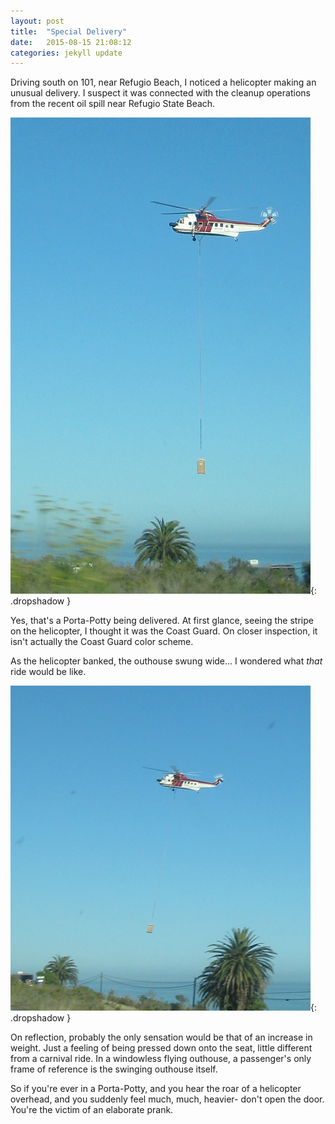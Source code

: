 ```yaml
---
layout: post
title:  "Special Delivery"
date:   2015-08-15 21:08:12
categories: jekyll update
---
```

Driving south on 101, near Refugio Beach, I noticed a helicopter making an unusual delivery.  I suspect it was connected with the cleanup operations from the recent oil spill near Refugio State Beach.  


![Helicopter lifting outhouse](/images/2015-08-15_helicopter/helicopter1.png){: .dropshadow }  

Yes, that's a Porta-Potty being delivered.  At first glance, seeing the stripe on the helicopter, I thought it was the Coast Guard.  On closer inspection, it isn't actually the Coast Guard color scheme.  

As the helicopter banked, the outhouse swung wide... I wondered what *that* ride would be like.  

![Helicopter lifting outhouse](/images/2015-08-15_helicopter/helicopter2.png){: .dropshadow }  

On reflection, probably the only sensation would be that of an increase in weight. Just a feeling of being pressed down onto the seat, little different from a carnival ride.  In a windowless flying outhouse, a passenger's only frame of reference is the swinging outhouse itself.  

So if you're ever in a Porta-Potty, and you hear the roar of a helicopter overhead, and you suddenly feel much, much, heavier- don't open the door.  You're the victim of an elaborate prank.  

